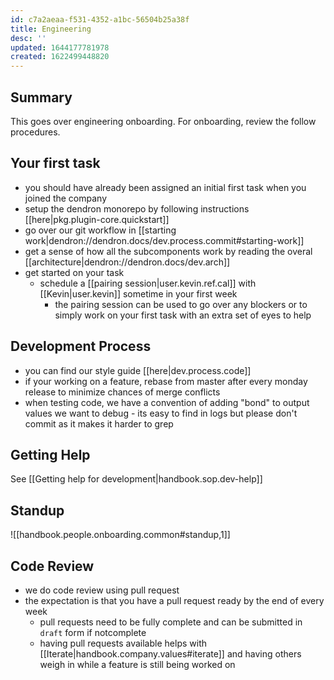 ```yaml
---
id: c7a2aeaa-f531-4352-a1bc-56504b25a38f
title: Engineering
desc: ''
updated: 1644177781978
created: 1622499448820
---
```

## Summary

This goes over engineering onboarding. For onboarding, review the follow procedures.

## Your first task

- you should have already been assigned an initial first task when you joined the company 
- setup the dendron monorepo by following instructions [[here|pkg.plugin-core.quickstart]]
- go over our git workflow in [[starting work|dendron://dendron.docs/dev.process.commit#starting-work]]
- get a sense of how all the subcomponents work by reading the overal [[architecture|dendron://dendron.docs/dev.arch]]
- get started on your task 
  - schedule a [[pairing session|user.kevin.ref.cal]] with [[Kevin|user.kevin]] sometime in your first week
    - the pairing session can be used to go over any blockers or to simply work on your first task with an extra set of eyes to help

## Development Process

- you can find our style guide [[here|dev.process.code]]
- if your working on a feature, rebase from master after every monday release to minimize chances of merge conflicts
- when testing code, we have a convention of adding "bond" to output values we want to debug - its easy to find in logs but please don't commit as it makes it harder to grep

## Getting Help

See [[Getting help for development|handbook.sop.dev-help]]

## Standup
![[handbook.people.onboarding.common#standup,1]]

## Code Review

- we do code review using pull request
- the expectation is that you have a pull request ready by the end of every week
  - pull requests need to be fully complete and can be submitted in `draft` form if notcomplete
  - having pull requests available helps with [[Iterate|handbook.company.values#iterate]] and having others weigh in while a feature is still being worked on

